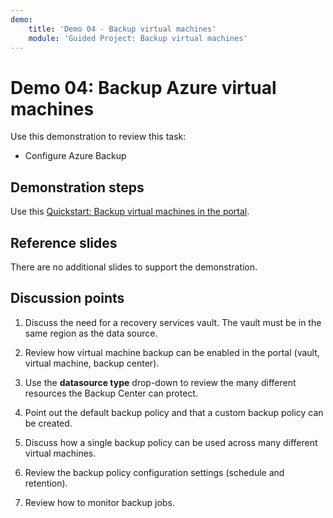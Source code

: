 ```yaml
---
demo:
    title: 'Demo 04 - Backup virtual machines'
    module: 'Guided Project: Backup virtual machines'
---
```


# Demo 04: Backup Azure virtual machines

Use this demonstration to review this task:
+ Configure Azure Backup 

## Demonstration steps

Use this [Quickstart: Backup virtual machines in the portal](https://learn.microsoft.com/azure/backup/quick-backup-vm-portal). 

## Reference slides

There are no additional slides to support the demonstration. 

## Discussion points

1. Discuss the need for a recovery services vault. The vault must be in the same region as the data source. 

1. Review how virtual machine backup can be enabled in the portal (vault, virtual machine, backup center).

1. Use the **datasource type** drop-down to review the many different resources the Backup Center can protect.

1. Point out the default backup policy and that a custom backup policy can be created.

1. Discuss how a single backup policy can be used across many different virtual machines.

1. Review the backup policy configuration settings (schedule and retention).

1. Review how to monitor backup jobs. 
